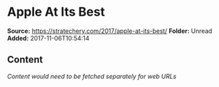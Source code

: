 # Apple At Its Best

**Source:** https://stratechery.com/2017/apple-at-its-best/
**Folder:** Unread
**Added:** 2017-11-06T10:54:14




## Content
*Content would need to be fetched separately for web URLs*
